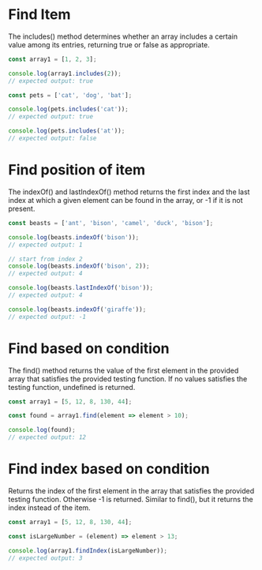 # Find Item
The includes() method determines whether an array includes a certain value among its entries, returning true or false as appropriate.
```js
const array1 = [1, 2, 3];

console.log(array1.includes(2));
// expected output: true

const pets = ['cat', 'dog', 'bat'];

console.log(pets.includes('cat'));
// expected output: true

console.log(pets.includes('at'));
// expected output: false
```
# Find position of item
The indexOf() and lastIndexOf() method returns the first index and the last index at which a given element can be found in the array, or -1 if it is not present.


```js
const beasts = ['ant', 'bison', 'camel', 'duck', 'bison'];

console.log(beasts.indexOf('bison'));
// expected output: 1

// start from index 2
console.log(beasts.indexOf('bison', 2));
// expected output: 4

console.log(beasts.lastIndexOf('bison'));
// expected output: 4

console.log(beasts.indexOf('giraffe'));
// expected output: -1

```
# Find based on condition
The find() method returns the value of the first element in the provided array that satisfies the provided testing function. If no values satisfies the testing function, undefined is returned.

```js
const array1 = [5, 12, 8, 130, 44];

const found = array1.find(element => element > 10);

console.log(found);
// expected output: 12

```

# Find index based on condition
Returns the index of the first element in the array that satisfies the provided testing function. Otherwise -1 is returned. Similar to find(), but it returns the index instead of the item.
```js
const array1 = [5, 12, 8, 130, 44];

const isLargeNumber = (element) => element > 13;

console.log(array1.findIndex(isLargeNumber));
// expected output: 3


```